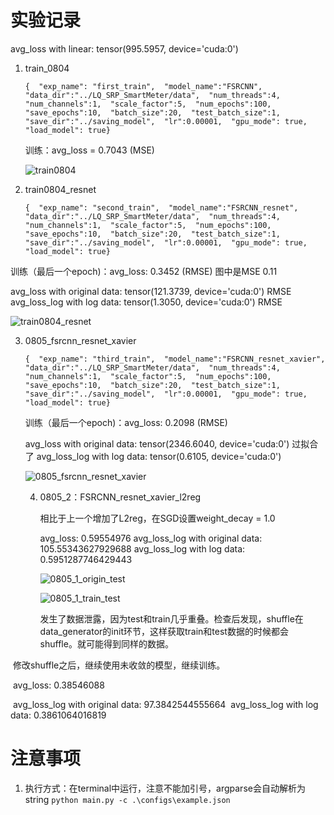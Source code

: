 # 实验记录

avg_loss with linear:  tensor(995.5957, device='cuda:0')

1. train_0804

   ```
   {  "exp_name": "first_train",  "model_name":"FSRCNN",  "data_dir":"../LQ_SRP_SmartMeter/data",  "num_threads":4,  "num_channels":1,  "scale_factor":5,  "num_epochs":100,  "save_epochs":10,  "batch_size":20,  "test_batch_size":1,  "save_dir":"../saving_model",  "lr":0.00001,  "gpu_mode": true,  "load_model": true}
   ```

   训练：avg_loss = 0.7043 (MSE)

   ![train0804](../LQ_SRP_SmartMeter/pic/train0804.PNG)

   

2. train0804_resnet

   ```
   {  "exp_name": "second_train",  "model_name":"FSRCNN_resnet",  "data_dir":"../LQ_SRP_SmartMeter/data",  "num_threads":4,  "num_channels":1,  "scale_factor":5,  "num_epochs":100,  "save_epochs":10,  "batch_size":20,  "test_batch_size":1,  "save_dir":"../saving_model",  "lr":0.00001,  "gpu_mode": true,  "load_model": true}
   ```

训练（最后一个epoch)：avg_loss: 0.3452 (RMSE) 图中是MSE 0.11

avg_loss with original data:  tensor(121.3739, device='cuda:0') RMSE
avg_loss_log with log data:  tensor(1.3050, device='cuda:0') RMSE

![train0804_resnet](../LQ_SRP_SmartMeter/pic/train0804_resnet.PNG)



3. 0805_fsrcnn_resnet_xavier

   ```
   {  "exp_name": "third_train",  "model_name":"FSRCNN_resnet_xavier",  "data_dir":"../LQ_SRP_SmartMeter/data",  "num_threads":4,  "num_channels":1,  "scale_factor":5,  "num_epochs":100,  "save_epochs":10,  "batch_size":20,  "test_batch_size":1,  "save_dir":"../saving_model",  "lr":0.00001,  "gpu_mode": true,  "load_model": true}
   ```

   训练（最后一个epoch)：avg_loss: 0.2098 (RMSE)

   avg_loss with original data:  tensor(2346.6040, device='cuda:0') 过拟合了
   avg_loss_log with log data:  tensor(0.6105, device='cuda:0')

   ![0805_fsrcnn_resnet_xavier](../LQ_SRP_SmartMeter/pic/0805_fsrcnn_resnet_xavier.PNG)

   4. 0805_2：FSRCNN_resnet_xavier_l2reg 

       相比于上一个增加了L2reg，在SGD设置weight_decay = 1.0  

      avg_loss:  0.59554976
      avg_loss_log with original data:  105.55343627929688
      avg_loss_log with log data:  0.5951287746429443

      ![0805_1_origin_test](../LQ_SRP_SmartMeter/pic/0805_1_origin_test.PNG)

      ![0805_1_train_test](../LQ_SRP_SmartMeter/pic/0805_1_train_test.PNG)

      发生了数据泄露，因为test和train几乎重叠。检查后发现，shuffle在data_generator的init环节，这样获取train和test数据的时候都会shuffle。就可能得到同样的数据。



​			修改shuffle之后，继续使用未收敛的模型，继续训练。

​			avg_loss:  0.38546088

​			avg_loss_log with original data:  97.3842544555664
​			avg_loss_log with log data:  0.3861064016819





# 注意事项

1. 执行方式：在terminal中运行，注意不能加引号，argparse会自动解析为string `python main.py -c .\configs\example.json`

